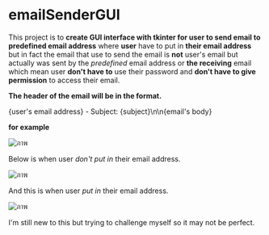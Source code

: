 # emailSenderGUI

This project is to **create GUI interface with tkinter for user to send email to predefined email address** where **user** have to put in **their email address** but in fact the email that use to send the email is **not** user's email but actually was sent by the *predefined* email address or **the receiving** email which mean user **don't have to** use their password and **don't have to give permission** to access their email. 

**The header of the email will be in the format.**

  {user's email address} - Subject: {subject}\n\n{email's body} 
  
  **for example**
  
  ![ภาพ](https://user-images.githubusercontent.com/125641945/220957406-1d2bbee1-133d-47cf-a137-982e1304dfe0.png)

Below is when user *don't put in* their email address.

![ภาพ](https://user-images.githubusercontent.com/125641945/220958264-f0c1cfb3-fc48-4f8d-a1d4-4c04b0b782f0.png)

And this is when user *put in* their email address.

![ภาพ](https://user-images.githubusercontent.com/125641945/220958779-cc57b4ce-9d75-4b49-bc7f-d3f7e82a715f.png)

I'm still new to this but trying to challenge myself so it may not be perfect.  
